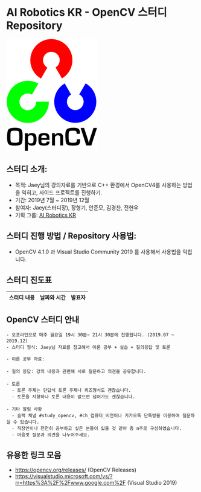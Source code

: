 # AI Robotics KR - OpenCV 스터디 Repository

![image_link](https://github.com/ai-robotics-kr/opencv_study/blob/master/files/OpenCV_Logo_with_text.png?raw=true)
## 스터디 소개:
- 목적: Jaey님의 강의자료를 기반으로 C++ 환경에서 OpenCV4를 사용하는 방법을 익히고, 사이드 프로젝트를 진행하기.
- 기간: 2019년 7월 ~ 2019년 12월
- 참여자: Jaey(스터디장), 장형기, 안준모, 김경찬, 전현우 
- 기획 그룹: [AI Robotics KR](https://www.facebook.com/groups/airoboticskr/)

## 스터디 진행 방법 / Repository 사용법:
- OpenCV 4.1.0 과 Visual Studio Community 2019 를 사용해서 사용법을 익힙니다.


## 스터디 진도표
|          스터디 내용         |   날짜와 시간     | 발표자 |
| -------------------------- |:---------------:|-----:|

## OpenCV 스터디 안내
```
- 오프라인으로 매주 월요일 19시 30분~ 21시 30분에 진행됩니다. (2019.07 ~ 2019.12)
- 스터디 형식: Jaey님 자료를 참고해서 이론 공부 + 실습 + 질의응답 및 토론 
```
```
- 이론 공부 자료:
  
- 질의 응답: 강의 내용과 관련해 서로 질문하고 의견을 공유합니다.

- 토론
  - 토론 주제는 단답식 토론 주제나 퀴즈형식도 괜찮습니다.
  - 토론을 지향하나 토론 내용이 없으면 넘어가도 괜찮습니다.

- 기타 알림 사항
  - 슬랙 채널 #study_opencv, #ch_컴퓨터_비전이나 카카오톡 단톡방을 이용하여 질문하실 수 있습니다.
  - 직장인이나 천천히 공부하고 싶은 분들이 있을 것 같아 총 n주로 구성하였습니다.
  - 마음껏 질문과 의견을 나누어주세요.
```
## 유용한 링크 모음
- https://opencv.org/releases/ (OpenCV Releases)
- https://visualstudio.microsoft.com/vs/?rr=https%3A%2F%2Fwww.google.com%2F (Visual Studio 2019)
